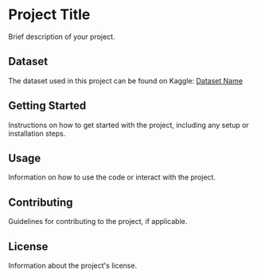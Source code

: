 # Project Title

Brief description of your project.

## Dataset

The dataset used in this project can be found on Kaggle:
[Dataset Name]('https://www.kaggle.com/datasets/shivambasak/new-datasetdsa')

## Getting Started

Instructions on how to get started with the project, including any setup or installation steps.

## Usage

Information on how to use the code or interact with the project.

## Contributing

Guidelines for contributing to the project, if applicable.

## License

Information about the project's license.
